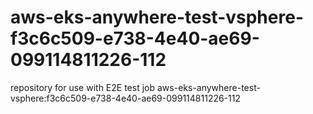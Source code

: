 # aws-eks-anywhere-test-vsphere-f3c6c509-e738-4e40-ae69-099114811226-112
repository for use with E2E test job aws-eks-anywhere-test-vsphere:f3c6c509-e738-4e40-ae69-099114811226-112
